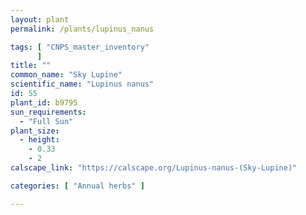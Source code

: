 ```yaml
---
layout: plant                                                              
permalink: /plants/lupinus_nanus

tags: [ "CNPS_master_inventory"
      ]
title: ""
common_name: "Sky Lupine"
scientific_name: "Lupinus nanus"
id: 55
plant_id: b9795
sun_requirements:
  - "Full Sun"
plant_size:
  - height: 
    - 0.33
    - 2
calscape_link: "https://calscape.org/Lupinus-nanus-(Sky-Lupine)"

categories: [ "Annual herbs" ]

---
```



